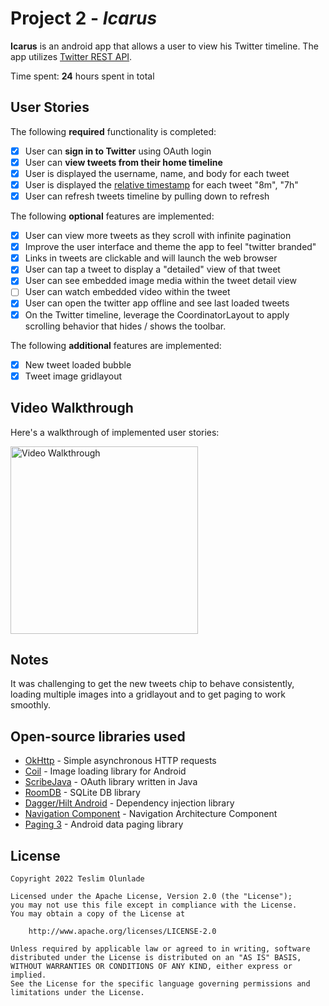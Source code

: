# Project 2 - *Icarus*

**Icarus** is an android app that allows a user to view his Twitter timeline. The app utilizes [Twitter REST API](https://dev.twitter.com/rest/public).

Time spent: **24** hours spent in total

## User Stories

The following **required** functionality is completed:

- [x] User can **sign in to Twitter** using OAuth login
- [x]	User can **view tweets from their home timeline**
- [x] User is displayed the username, name, and body for each tweet
- [x] User is displayed the [relative timestamp](https://gist.github.com/nesquena/f786232f5ef72f6e10a7) for each tweet "8m", "7h"
- [x] User can refresh tweets timeline by pulling down to refresh

The following **optional** features are implemented:

- [x] User can view more tweets as they scroll with infinite pagination
- [x] Improve the user interface and theme the app to feel "twitter branded"
- [x] Links in tweets are clickable and will launch the web browser
- [x] User can tap a tweet to display a "detailed" view of that tweet
- [x] User can see embedded image media within the tweet detail view
- [ ] User can watch embedded video within the tweet
- [x] User can open the twitter app offline and see last loaded tweets
- [x] On the Twitter timeline, leverage the CoordinatorLayout to apply scrolling behavior that hides / shows the toolbar.

The following **additional** features are implemented:

- [x] New tweet loaded bubble
- [x] Tweet image gridlayout

## Video Walkthrough

Here's a walkthrough of implemented user stories:

<img src='https://github.com/ogtega/icarus/blob/main/icarus.gif?raw=true' title='Video Walkthrough' width='300' alt='Video Walkthrough' />

## Notes

It was challenging to get the new tweets chip to behave consistently, loading multiple images into a gridlayout and to get paging to work smoothly.

## Open-source libraries used

- [OkHttp](https://square.github.io/okhttp/) - Simple asynchronous HTTP requests
- [Coil](https://coil-kt.github.io/coil/) - Image loading library for Android
- [ScribeJava](https://github.com/scribejava/scribejava) - OAuth library written in Java
- [RoomDB](https://developer.android.com/training/data-storage/room) - SQLite DB library
- [Dagger/Hilt Android](https://developer.android.com/training/dependency-injection/hilt-android) - Dependency injection library
- [Navigation Component](https://developer.android.com/guide/navigation/navigation-getting-started) - Navigation Architecture Component
- [Paging 3](https://developer.android.com/topic/libraries/architecture/paging/v3-overview) - Android data paging library


## License

    Copyright 2022 Teslim Olunlade

    Licensed under the Apache License, Version 2.0 (the "License");
    you may not use this file except in compliance with the License.
    You may obtain a copy of the License at

        http://www.apache.org/licenses/LICENSE-2.0

    Unless required by applicable law or agreed to in writing, software
    distributed under the License is distributed on an "AS IS" BASIS,
    WITHOUT WARRANTIES OR CONDITIONS OF ANY KIND, either express or implied.
    See the License for the specific language governing permissions and
    limitations under the License.